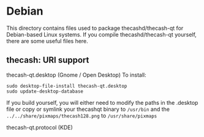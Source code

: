 
Debian
====================
This directory contains files used to package thecashd/thecash-qt
for Debian-based Linux systems. If you compile thecashd/thecash-qt yourself, there are some useful files here.

## thecash: URI support ##


thecash-qt.desktop  (Gnome / Open Desktop)
To install:

	sudo desktop-file-install thecash-qt.desktop
	sudo update-desktop-database

If you build yourself, you will either need to modify the paths in
the .desktop file or copy or symlink your thecashqt binary to `/usr/bin`
and the `../../share/pixmaps/thecash128.png` to `/usr/share/pixmaps`

thecash-qt.protocol (KDE)

